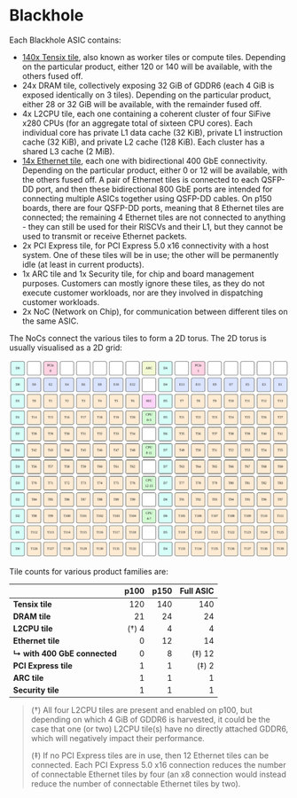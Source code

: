 # Blackhole

Each Blackhole ASIC contains:
* [140x Tensix tile](TensixTile/README.md), also known as worker tiles or compute tiles. Depending on the particular product, either 120 or 140 will be available, with the others fused off.
* 24x DRAM tile, collectively exposing 32 GiB of GDDR6 (each 4 GiB is exposed identically on 3 tiles). Depending on the particular product, either 28 or 32 GiB will be available, with the remainder fused off.
* 4x L2CPU tile, each one containing a coherent cluster of four SiFive x280 CPUs (for an aggregate total of sixteen CPU cores). Each individual core has private L1 data cache (32 KiB), private L1 instruction cache (32 KiB), and private L2 cache (128 KiB). Each cluster has a shared L3 cache (2 MiB).
* [14x Ethernet tile](EthernetTile/README.md), each one with bidirectional 400 GbE connectivity. Depending on the particular product, either 0 or 12 will be available, with the others fused off. A pair of Ethernet tiles is connected to each QSFP-DD port, and then these bidirectional 800 GbE ports are intended for connecting multiple ASICs together using QSFP-DD cables. On p150 boards, there are four QSFP-DD ports, meaning that 8 Ethernet tiles are connected; the remaining 4 Ethernet tiles are not connected to anything - they can still be used for their RISCVs and their L1, but they cannot be used to transmit or receive Ethernet packets.
* 2x PCI Express tile, for PCI Express 5.0 x16 connectivity with a host system. One of these tiles will be in use; the other will be permanently idle (at least in current products).
* 1x ARC tile and 1x Security tile, for chip and board management purposes. Customers can mostly ignore these tiles, as they do not execute customer workloads, nor are they involved in dispatching customer workloads.
* 2x NoC (Network on Chip), for communication between different tiles on the same ASIC.

The NoCs connect the various tiles to form a 2D torus. The 2D torus is usually visualised as a 2D grid:

![](../Diagrams/Out/NoC_BH_Layout.svg)

Tile counts for various product families are:

||p100|p150|Full ASIC|
|---|--:|--:|--:|
|**Tensix tile**|120|140|140|
|**DRAM tile**|21|24|24|
|**L2CPU tile**|(†) 4|4|4|
|**Ethernet tile**|0|12|14|
|**↳ with 400 GbE connected**|0|8|(‡) 12|
|**PCI Express tile**|1|1|(‡) 2|
|**ARC tile**|1|1|1|
|**Security tile**|1|1|1|

> (†) All four L2CPU tiles are present and enabled on p100, but depending on which 4 GiB of GDDR6 is harvested, it could be the case that one (or two) L2CPU tile(s) have no directly attached GDDR6, which will negatively impact their performance.
> 
> (‡) If no PCI Express tiles are in use, then 12 Ethernet tiles can be connected. Each PCI Express 5.0 x16 connection reduces the number of connectable Ethernet tiles by four (an x8 connection would instead reduce the number of connectable Ethernet tiles by two).
